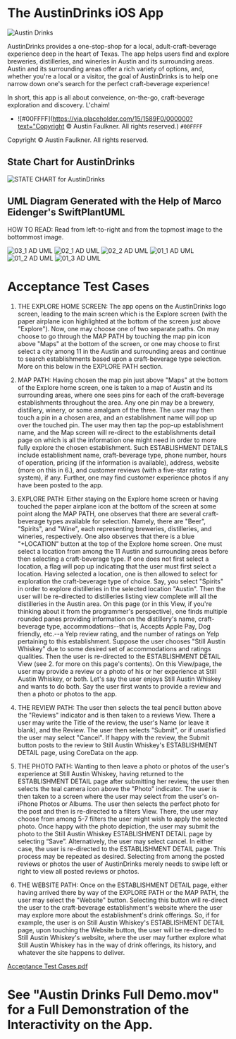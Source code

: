# The AustinDrinks iOS App

![Austin Drinks](https://user-images.githubusercontent.com/7588505/156605463-e936bf71-8883-49d5-b762-bcf514da86f5.png)

AustinDrinks provides a one-stop-shop for a local, adult-craft-beverage experience deep in the heart of Texas. The app helps users find and explore breweries, distilleries, and 
wineries in Austin and its surrounding areas. Austin and its surrounding areas offer a rich variety of options, and, whether you're a local or a visitor, the goal of AustinDrinks is to help one narrow 
down one's search for the perfect craft-beverage experience!

In short, this app is all about conveience, on-the-go, craft-beverage exploration and discovery. L'chaim!

- ![#00FFFF](https://via.placeholder.com/15/1589F0/000000?text="Copyright © Austin Faulkner. All rights reserved.) `#00FFFF` 

Copyright © Austin Faulkner. All rights reserved.

## State Chart for AustinDrinks

![STATE CHART for AustinDrinks](https://user-images.githubusercontent.com/7588505/161166086-4ae451dc-87a9-4dd6-a7a1-54a752df1c6d.png)

## UML Diagram Generated with the Help of Marco Eidenger's SwiftPlantUML

HOW TO READ: Read from left-to-right and from the topmost image to the bottommost image.

![03_1 AD UML](https://user-images.githubusercontent.com/7588505/161167281-d1ee06d4-c363-4165-9187-21a54accacd5.png)
![02_1 AD UML](https://user-images.githubusercontent.com/7588505/161167378-a478277a-ecfa-4b69-8965-c77e131f756d.png)
![02_2 AD UML](https://user-images.githubusercontent.com/7588505/161167449-7c4f70a2-f23f-4130-b917-3516ff35df61.png)
![01_1 AD UML](https://user-images.githubusercontent.com/7588505/161167648-65e4c6a4-e136-4211-b0bb-8a2438baad6a.png)
![01_2 AD UML](https://user-images.githubusercontent.com/7588505/161167684-ff75eb86-b14b-495e-8428-335b7ccf5fd6.png)
![01_3 AD UML](https://user-images.githubusercontent.com/7588505/161167700-6043fc7a-10c7-425a-9caf-21b56523f709.png)

# Acceptance Test Cases

1. THE EXPLORE HOME SCREEN: The app opens on the AustinDrinks logo screen, leading to the main screen which is the Explore screen (with the paper airplane icon highlighted at the bottom of the screen just above "Explore"). Now, one may choose one of two separate paths. On may choose to go through the MAP PATH by touching the map pin icon above "Maps" at the bottom of the screen, or one may choose to first select a city among 11 in the Austin and surrounding areas and continue to search establishments based upon a craft-beverage type selection. More on this below in the EXPLORE PATH section.

2. MAP PATH: Having chosen the map pin just above "Maps" at the bottom of the Explore home screen, one is taken to a map of Austin and its surrounding areas, where one sees pins for each of the craft-beverage establishments throughout the area. Any one pin may be a brewery, distillery, winery, or some amalgam of the three. The user may then touch a pin in a chosen area, and an establishment name will pop up over the touched pin. The user may then tap the pop-up establishment name, and the Map screen will re-direct to the establishments detail page on which is all the information one might need in order to more fully explore the chosen establishment. Such ESTABLISHMENT DETAILS include establishment name, craft-beverage type, phone number, hours of operation, pricing (if the information is available), address, website (more on this in 6.), and customer reviews (with a five-star rating system), if any. Further, one may find customer experience photos if any have been posted to the app.

3. EXPLORE PATH: Either staying on the Explore home screen or having touched the paper airplane icon at the bottom of the screen at some point along the MAP PATH, one observes that there are several craft-beverage types available for selection. Namely, there are "Beer", "Spirits", and "Wine", each representing breweries, distilleries, and wineries, respectively. One also observes that there is a blue "+LOCATION" button at the top of the Explore home screen. One must select a location from among the 11 Austin and surrounding areas before then selecting a craft-beverage type. If one does not first select a location, a flag will pop up indicating that the user must first select a location. Having selected a location, one is then allowed to select for exploration the craft-beverage type of choice. Say, you select "Spirits" in order to explore distilleries in the selected location "Austin". Then the user will be re-directed to distilleries listing view complete will all the distilleries in the Austin area. On this page (or in this View, if you're thinking about it from the programmer's perspective), one finds multiple rounded panes providing information on the distillery's name, craft-beverage type, accommodations--that is, Accepts Apple Pay, Dog friendly, etc.--a Yelp review rating, and the number of ratings on Yelp pertaining to this establishment. Suppose the user chooses "Still Austin Whiskey" due to some desired set of accommodations and ratings qualities. Then the user is re-directed to the ESTABLISHMENT DETAIL View (see 2. for more on this page's contents). On this View/page, the user may provide a review or a photo of his or her experience at Still Austin Whiskey, or both. Let's say the user enjoys Still Austin Whiskey and wants to do both. Say the user first wants to provide a review and then a photo or photos to the app.
  
4. THE REVIEW PATH: The user then selects the teal pencil button above the "Reviews" indicator and is then taken to a reviews View. There a user may write the Title of the review, the user's Name (or leave it blank), and the Review. The user then selects "Submit", or if unsatisfied the user may select "Cancel". If happy with the review, the Submit button posts to the review to Still Austin Whiskey's ESTABLISHMENT DETAIL page, using CoreData on the app.
  
5. THE PHOTO PATH: Wanting to then leave a photo or photos of the user's experience at Still Austin Whiskey, having returned to the ESTABLISHMENT DETAIL page after submitting her review, the user then selects the teal camera icon above the "Photo" indicator. The user is then taken to a screen where the user may select from the user's on-iPhone Photos or Albums. The user then selects the perfect photo for the post and then is re-directed to a filters View. There, the user may choose from among 5-7 filters the user might wish to apply the selected photo. Once happy with the photo depiction, the user may submit the photo to the Still Austin Whiskey ESTABLISHMENT DETAIL page by selecting “Save”. Alternatively, the user may select cancel. In either case, the user is re-directed to the ESTABLISHMENT DETAIL page. This process may be repeated as desired. Selecting from among the posted reviews or photos the user of AustinDrinks merely needs to swipe left or right to view all posted reviews or photos.

6. THE WEBSITE PATH: Once on the ESTABLISHMENT DETAIL page, either having arrived there by way of the EXPLORE PATH or the MAP PATH, the user may select the "Website" button. Selecting this button will re-direct the user to the craft-beverage establishment's website where the user may explore more about the establishment's drink offerings. So, if for example, the user is on Still Austin Whiskey's ESTABLISHMENT DETAIL page, upon touching the Website button, the user will be re-directed to Still Austin Whiskey's website, where the user may further explore what Still Austin Whiskey has in the way of drink offerings, its history, and whatever the site happens to deliver.

[Acceptance Test Cases.pdf](https://github.com/Austin-Faulkner/AustinDrinks_iOSApp/files/8429499/Acceptance.Test.Cases.pdf)

 # See "Austin Drinks Full Demo.mov" for a Full Demonstration of the Interactivity on the App.
 
 
